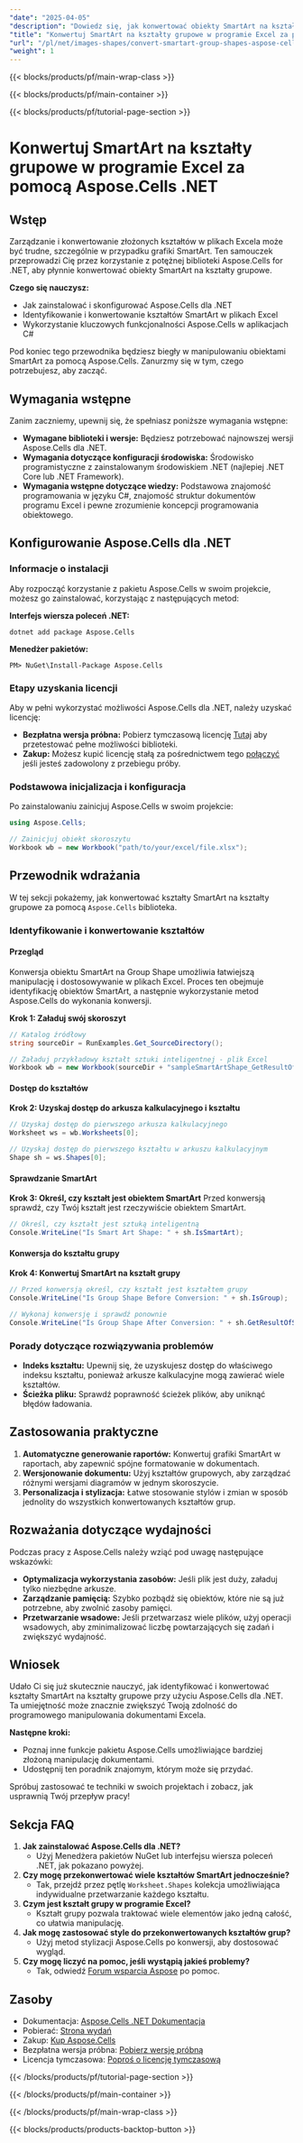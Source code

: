 ```yaml
---
"date": "2025-04-05"
"description": "Dowiedz się, jak konwertować obiekty SmartArt na kształty grupowe w plikach Excela, korzystając z potężnej biblioteki Aspose.Cells for .NET. Usprawnij przepływy pracy nad dokumentami dzięki temu kompleksowemu przewodnikowi."
"title": "Konwertuj SmartArt na kształty grupowe w programie Excel za pomocą Aspose.Cells .NET"
"url": "/pl/net/images-shapes/convert-smartart-group-shapes-aspose-cells-net/"
"weight": 1
---
```


{{< blocks/products/pf/main-wrap-class >}}

{{< blocks/products/pf/main-container >}}

{{< blocks/products/pf/tutorial-page-section >}}


# Konwertuj SmartArt na kształty grupowe w programie Excel za pomocą Aspose.Cells .NET

## Wstęp

Zarządzanie i konwertowanie złożonych kształtów w plikach Excela może być trudne, szczególnie w przypadku grafiki SmartArt. Ten samouczek przeprowadzi Cię przez korzystanie z potężnej biblioteki Aspose.Cells for .NET, aby płynnie konwertować obiekty SmartArt na kształty grupowe.

**Czego się nauczysz:**
- Jak zainstalować i skonfigurować Aspose.Cells dla .NET
- Identyfikowanie i konwertowanie kształtów SmartArt w plikach Excel
- Wykorzystanie kluczowych funkcjonalności Aspose.Cells w aplikacjach C#

Pod koniec tego przewodnika będziesz biegły w manipulowaniu obiektami SmartArt za pomocą Aspose.Cells. Zanurzmy się w tym, czego potrzebujesz, aby zacząć.

## Wymagania wstępne

Zanim zaczniemy, upewnij się, że spełniasz poniższe wymagania wstępne:
- **Wymagane biblioteki i wersje:** Będziesz potrzebować najnowszej wersji Aspose.Cells dla .NET.
- **Wymagania dotyczące konfiguracji środowiska:** Środowisko programistyczne z zainstalowanym środowiskiem .NET (najlepiej .NET Core lub .NET Framework).
- **Wymagania wstępne dotyczące wiedzy:** Podstawowa znajomość programowania w języku C#, znajomość struktur dokumentów programu Excel i pewne zrozumienie koncepcji programowania obiektowego.

## Konfigurowanie Aspose.Cells dla .NET

### Informacje o instalacji

Aby rozpocząć korzystanie z pakietu Aspose.Cells w swoim projekcie, możesz go zainstalować, korzystając z następujących metod:

**Interfejs wiersza poleceń .NET:**
```shell
dotnet add package Aspose.Cells
```

**Menedżer pakietów:**
```plaintext
PM> NuGet\Install-Package Aspose.Cells
```

### Etapy uzyskania licencji

Aby w pełni wykorzystać możliwości Aspose.Cells dla .NET, należy uzyskać licencję:
- **Bezpłatna wersja próbna:** Pobierz tymczasową licencję [Tutaj](https://purchase.aspose.com/temporary-license/) aby przetestować pełne możliwości biblioteki.
- **Zakup:** Możesz kupić licencję stałą za pośrednictwem tego [połączyć](https://purchase.aspose.com/buy) jeśli jesteś zadowolony z przebiegu próby.

### Podstawowa inicjalizacja i konfiguracja

Po zainstalowaniu zainicjuj Aspose.Cells w swoim projekcie:

```csharp
using Aspose.Cells;

// Zainicjuj obiekt skoroszytu
Workbook wb = new Workbook("path/to/your/excel/file.xlsx");
```

## Przewodnik wdrażania

W tej sekcji pokażemy, jak konwertować kształty SmartArt na kształty grupowe za pomocą `Aspose.Cells` biblioteka.

### Identyfikowanie i konwertowanie kształtów

#### Przegląd
Konwersja obiektu SmartArt na Group Shape umożliwia łatwiejszą manipulację i dostosowywanie w plikach Excel. Proces ten obejmuje identyfikację obiektów SmartArt, a następnie wykorzystanie metod Aspose.Cells do wykonania konwersji.

**Krok 1: Załaduj swój skoroszyt**
```csharp
// Katalog źródłowy
string sourceDir = RunExamples.Get_SourceDirectory();

// Załaduj przykładowy kształt sztuki inteligentnej - plik Excel
Workbook wb = new Workbook(sourceDir + "sampleSmartArtShape_GetResultOfSmartArt.xlsx");
```

#### Dostęp do kształtów
**Krok 2: Uzyskaj dostęp do arkusza kalkulacyjnego i kształtu**
```csharp
// Uzyskaj dostęp do pierwszego arkusza kalkulacyjnego
Worksheet ws = wb.Worksheets[0];

// Uzyskaj dostęp do pierwszego kształtu w arkuszu kalkulacyjnym
Shape sh = ws.Shapes[0];
```

#### Sprawdzanie SmartArt
**Krok 3: Określ, czy kształt jest obiektem SmartArt**
Przed konwersją sprawdź, czy Twój kształt jest rzeczywiście obiektem SmartArt.
```csharp
// Określ, czy kształt jest sztuką inteligentną
Console.WriteLine("Is Smart Art Shape: " + sh.IsSmartArt);
```

#### Konwersja do kształtu grupy
**Krok 4: Konwertuj SmartArt na kształt grupy**
```csharp
// Przed konwersją określ, czy kształt jest kształtem grupy
Console.WriteLine("Is Group Shape Before Conversion: " + sh.IsGroup);

// Wykonaj konwersję i sprawdź ponownie
Console.WriteLine("Is Group Shape After Conversion: " + sh.GetResultOfSmartArt().IsGroup);
```

### Porady dotyczące rozwiązywania problemów
- **Indeks kształtu:** Upewnij się, że uzyskujesz dostęp do właściwego indeksu kształtu, ponieważ arkusze kalkulacyjne mogą zawierać wiele kształtów.
- **Ścieżka pliku:** Sprawdź poprawność ścieżek plików, aby uniknąć błędów ładowania.

## Zastosowania praktyczne
1. **Automatyczne generowanie raportów:** Konwertuj grafiki SmartArt w raportach, aby zapewnić spójne formatowanie w dokumentach.
2. **Wersjonowanie dokumentu:** Użyj kształtów grupowych, aby zarządzać różnymi wersjami diagramów w jednym skoroszycie.
3. **Personalizacja i stylizacja:** Łatwe stosowanie stylów i zmian w sposób jednolity do wszystkich konwertowanych kształtów grup.

## Rozważania dotyczące wydajności
Podczas pracy z Aspose.Cells należy wziąć pod uwagę następujące wskazówki:
- **Optymalizacja wykorzystania zasobów:** Jeśli plik jest duży, załaduj tylko niezbędne arkusze.
- **Zarządzanie pamięcią:** Szybko pozbądź się obiektów, które nie są już potrzebne, aby zwolnić zasoby pamięci.
- **Przetwarzanie wsadowe:** Jeśli przetwarzasz wiele plików, użyj operacji wsadowych, aby zminimalizować liczbę powtarzających się zadań i zwiększyć wydajność.

## Wniosek
Udało Ci się już skutecznie nauczyć, jak identyfikować i konwertować kształty SmartArt na kształty grupowe przy użyciu Aspose.Cells dla .NET. Ta umiejętność może znacznie zwiększyć Twoją zdolność do programowego manipulowania dokumentami Excela.

**Następne kroki:**
- Poznaj inne funkcje pakietu Aspose.Cells umożliwiające bardziej złożoną manipulację dokumentami.
- Udostępnij ten poradnik znajomym, którym może się przydać.

Spróbuj zastosować te techniki w swoich projektach i zobacz, jak usprawnią Twój przepływ pracy!

## Sekcja FAQ
1. **Jak zainstalować Aspose.Cells dla .NET?**
   - Użyj Menedżera pakietów NuGet lub interfejsu wiersza poleceń .NET, jak pokazano powyżej.
2. **Czy mogę przekonwertować wiele kształtów SmartArt jednocześnie?**
   - Tak, przejdź przez pętlę `Worksheet.Shapes` kolekcja umożliwiająca indywidualne przetwarzanie każdego kształtu.
3. **Czym jest kształt grupy w programie Excel?**
   - Kształt grupy pozwala traktować wiele elementów jako jedną całość, co ułatwia manipulację.
4. **Jak mogę zastosować style do przekonwertowanych kształtów grup?**
   - Użyj metod stylizacji Aspose.Cells po konwersji, aby dostosować wygląd.
5. **Czy mogę liczyć na pomoc, jeśli wystąpią jakieś problemy?**
   - Tak, odwiedź [Forum wsparcia Aspose](https://forum.aspose.com/c/cells/9) po pomoc.

## Zasoby
- Dokumentacja: [Aspose.Cells .NET Dokumentacja](https://reference.aspose.com/cells/net/)
- Pobierać: [Strona wydań](https://releases.aspose.com/cells/net/)
- Zakup: [Kup Aspose.Cells](https://purchase.aspose.com/buy)
- Bezpłatna wersja próbna: [Pobierz wersję próbną](https://releases.aspose.com/cells/net/)
- Licencja tymczasowa: [Poproś o licencję tymczasową](https://purchase.aspose.com/temporary-license/)

{{< /blocks/products/pf/tutorial-page-section >}}

{{< /blocks/products/pf/main-container >}}

{{< /blocks/products/pf/main-wrap-class >}}

{{< blocks/products/products-backtop-button >}}